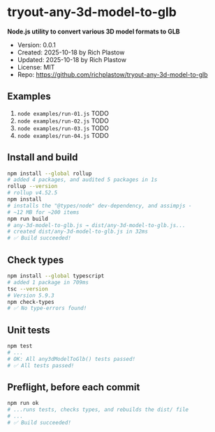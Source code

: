 # tryout-any-3d-model-to-glb

**Node.js utility to convert various 3D model formats to GLB**

- Version: 0.0.1
- Created: 2025-10-18 by Rich Plastow
- Updated: 2025-10-18 by Rich Plastow
- License: MIT
- Repo: <https://github.com/richplastow/tryout-any-3d-model-to-glb>

## Examples

1. `node examples/run-01.js` TODO
2. `node examples/run-02.js` TODO
3. `node examples/run-03.js` TODO
4. `node examples/run-04.js` TODO

## Install and build

```bash
npm install --global rollup
# added 4 packages, and audited 5 packages in 1s
rollup --version
# rollup v4.52.5
npm install
# installs the "@types/node" dev-dependency, and assimpjs -
# ~12 MB for ~200 items
npm run build
# any-3d-model-to-glb.js → dist/any-3d-model-to-glb.js...
# created dist/any-3d-model-to-glb.js in 32ms
# ✅ Build succeeded!
```

## Check types

```bash
npm install --global typescript
# added 1 package in 709ms
tsc --version
# Version 5.9.3
npm check-types
# ✅ No type-errors found!
```

## Unit tests

```bash
npm test
# ...
# OK: All any3dModelToGlb() tests passed!
# ✅ All tests passed!
```

## Preflight, before each commit

```bash
npm run ok
# ...runs tests, checks types, and rebuilds the dist/ file
# ...
# ✅ Build succeeded!
```

